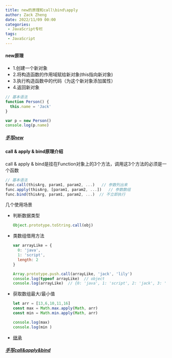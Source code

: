```yaml
---
title: new的原理和call\bind\apply
author: Zack Zheng
date: 2022/11/09 00:00
categories:
 - JavaScript专栏
tags:
 - JavaScript
---
```


#### new原理

+ 1.创建一个新对象
+ 2.将构造函数的作用域赋给新对象(this指向新对象)
+ 3.执行构造函数中的代码（为这个新对象添加属性）
+ 4.返回新对象

```javascript
// 基本语法
function Person() {
  this.name = 'Jack'
}

var p = new Person()
console.log(p.name)
```

##### [手写new](https://github.com/zack-xy/write-js/blob/main/New/myNew.js)

#### call & apply & bind原理介绍

call & apply & bind是挂在Function对象上的3个方法，调用这3个方法的必须是一个函数 

```javascript
// 基本语法
func.call(thisArg, param1, param2, ...)   // 参数列出来
func.apply(thisArg, [param1, param2, ...])   // 参数数组
func.bind(thisArg, param1, param2, ...)  // 不立即执行
```

几个使用场景

+ 判断数据类型

  ```javascript
  Object.prototype.toString.call(obj)
  ```

+ 类数组借用方法

   ```javascript
   var arrayLike = {
     0: 'java',
     1: 'script',
     length: 2
   }
   
   Array.prototype.push.call(arrayLike, 'jack', 'lily')
   console.log(typeof arrayLike)  // object
   console.log(arrayLike)  // {0: 'java', 1: 'script', 2: 'jack', 3: 'lily', length: 4}
   ```

+ 获取数组最大/最小值

  ```javascript
  let arr = [13,6,10,11,16]
  const max = Math.max.apply(Math, arr)
  const min = Math.min.apply(Math, arr)
  
  console.log(max)
  console.log(min )
  ```

+ [继承](https://zack-xy.github.io/knownNet/program/interview/JavaScript%E9%9D%A2%E8%AF%95/JavaScript%E4%B8%AD%E5%B8%B8%E8%A7%81%E7%9A%84%E7%BB%A7%E6%89%BF%E6%96%B9%E5%BC%8F.html)

##### [手写call&apply&bind](https://github.com/zack-xy/write-js/blob/main/apply&call&bind/apply_call_bind.js)

